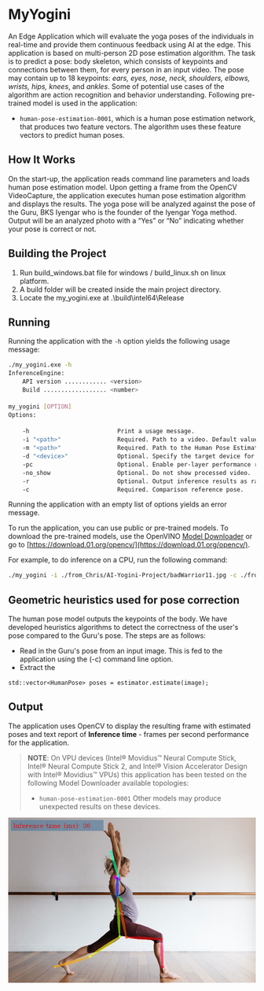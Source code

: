 # MyYogini

An Edge Application which will evaluate the yoga poses of the individuals in real-time and provide them continuous feedback using AI at the edge.
This application is based on multi-person 2D pose estimation algorithm. The task is to predict a pose: body skeleton, which consists of keypoints and connections between them, for every person in an input video. The pose may contain up to 18 keypoints: *ears, eyes, nose, neck, shoulders, elbows, wrists, hips, knees*, and *ankles*. Some of potential use cases of the algorithm are action recognition and behavior understanding. Following pre-trained model is used in the application:

* `human-pose-estimation-0001`, which is a human pose estimation network, that produces two feature vectors. The algorithm uses these feature vectors to predict human poses.

## How It Works

On the start-up, the application reads command line parameters and loads human pose estimation model. Upon getting a frame from the OpenCV VideoCapture, the application executes human pose estimation algorithm and displays the results. The yoga pose will be analyzed against the pose of the Guru, BKS Iyengar who is the founder of the Iyengar Yoga method. Output will be an analyzed photo with a “Yes” or “No” indicating whether your pose is correct or not.

## Building the Project

1. Run build_windows.bat file for windows / build_linux.sh on linux platform.
2. A build folder will be created inside the main project directory.
3. Locate the my_yogini.exe at .\build\intel64\Release

## Running

Running the application with the `-h` option yields the following usage message:

```sh
./my_yogini.exe -h
InferenceEngine:
    API version ............ <version>
    Build .................. <number>

my_yogini [OPTION]
Options:

    -h                         Print a usage message.
    -i "<path>"                Required. Path to a video. Default value is "cam" to work with camera.
    -m "<path>"                Required. Path to the Human Pose Estimation model (.xml) file.
    -d "<device>"              Optional. Specify the target device for Human Pose Estimation (the list of available devices is shown below). Default value is CPU. Use "-d HETERO:<comma-separated_devices_list>" format to specify HETERO plugin. The application looks for a suitable plugin for the specified device.
    -pc                        Optional. Enable per-layer performance report.
    -no_show                   Optional. Do not show processed video.
    -r                         Optional. Output inference results as raw values.
    -c                         Required. Comparison reference pose.

```

Running the application with an empty list of options yields an error message.

To run the application, you can use public or pre-trained models. To download the pre-trained models, use the OpenVINO [Model Downloader](../../tools/downloader/README.md) or go to [https://download.01.org/opencv/](https://download.01.org/opencv/).

For example, to do inference on a CPU, run the following command:

```sh
./my_yogini -i ./from_Chris/AI-Yogini-Project/badWarrior11.jpg -c ./from_Chris/AI-Yogini-Project/GoodWarrior1flipped.jpg -m ./models/human-pose-estimation-0001/FP32/human-pose-estimation-0001.xml -o core -no_show -r
```
## Geometric heuristics used for pose correction
The human pose model outputs the keypoints of the body. We have developed heuristics algorithms to detect the correctness of the user's pose compared to the Guru's pose. The steps are as follows:
* Read in the Guru's pose from an input image. This is fed to the application using the (-c) command line option.
* Extract the 
```
std::vector<HumanPose> poses = estimator.estimate(image);
```

## Output

The application uses OpenCV to display the resulting frame with estimated poses and text report of **Inference time** - frames per second performance for the application.
> **NOTE**: On VPU devices (Intel® Movidius™ Neural Compute Stick, Intel® Neural Compute Stick 2, and Intel® Vision Accelerator Design with Intel® Movidius™ VPUs) this application has been tested on the following Model Downloader available topologies:
>
>* `human-pose-estimation-0001`
> Other models may produce unexpected results on these devices.

![](https://github.com/Aya-ZIbra/MyYogini/blob/master/keypoint_shifted.jpg?raw=true)
